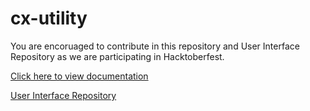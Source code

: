 # cx-utility

You are encoruaged to contribute in this repository and User Interface Repository as we are participating in Hacktoberfest.

[Click here to view documentation](https://github.com/CodeXive/cx-utility-docs/wiki/Documentation)

[User Interface Repository](https://github.com/CodeXive/cx-utility-ui)
